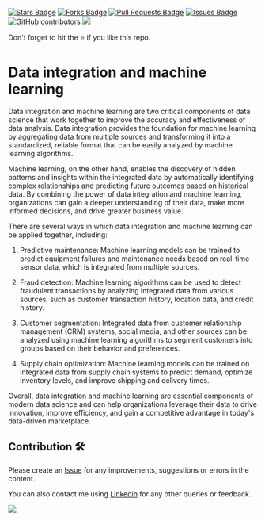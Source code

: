 <a href="https://github.com/drshahizan/special-topic-data-engineering/stargazers"><img src="https://img.shields.io/github/stars/drshahizan/special-topic-data-engineering" alt="Stars Badge"/></a>
<a href="https://github.com/drshahizan/special-topic-data-engineering/network/members"><img src="https://img.shields.io/github/forks/drshahizan/special-topic-data-engineering" alt="Forks Badge"/></a>
<a href="https://github.com/drshahizan/special-topic-data-engineering/pulls"><img src="https://img.shields.io/github/issues-pr/drshahizan/special-topic-data-engineering" alt="Pull Requests Badge"/></a>
<a href="https://github.com/drshahizan/special-topic-data-engineering/issues"><img src="https://img.shields.io/github/issues/drshahizan/special-topic-data-engineering" alt="Issues Badge"/></a>
<a href="https://github.com/drshahizan/special-topic-data-engineering/graphs/contributors"><img alt="GitHub contributors" src="https://img.shields.io/github/contributors/drshahizan/special-topic-data-engineering?color=2b9348"></a>
![](https://visitor-badge.glitch.me/badge?page_id=drshahizan/special-topic-data-engineering)

Don't forget to hit the :star: if you like this repo.

# Data integration and machine learning
Data integration and machine learning are two critical components of data science that work together to improve the accuracy and effectiveness of data analysis. Data integration provides the foundation for machine learning by aggregating data from multiple sources and transforming it into a standardized, reliable format that can be easily analyzed by machine learning algorithms.

Machine learning, on the other hand, enables the discovery of hidden patterns and insights within the integrated data by automatically identifying complex relationships and predicting future outcomes based on historical data. By combining the power of data integration and machine learning, organizations can gain a deeper understanding of their data, make more informed decisions, and drive greater business value.

There are several ways in which data integration and machine learning can be applied together, including:

1. Predictive maintenance: Machine learning models can be trained to predict equipment failures and maintenance needs based on real-time sensor data, which is integrated from multiple sources.

2. Fraud detection: Machine learning algorithms can be used to detect fraudulent transactions by analyzing integrated data from various sources, such as customer transaction history, location data, and credit history.

3. Customer segmentation: Integrated data from customer relationship management (CRM) systems, social media, and other sources can be analyzed using machine learning algorithms to segment customers into groups based on their behavior and preferences.

4. Supply chain optimization: Machine learning models can be trained on integrated data from supply chain systems to predict demand, optimize inventory levels, and improve shipping and delivery times.

Overall, data integration and machine learning are essential components of modern data science and can help organizations leverage their data to drive innovation, improve efficiency, and gain a competitive advantage in today's data-driven marketplace.

## Contribution 🛠️
Please create an [Issue](https://github.com/drshahizan/special-topic-data-engineering/issues) for any improvements, suggestions or errors in the content.

You can also contact me using [Linkedin](https://www.linkedin.com/in/drshahizan/) for any other queries or feedback.

![](https://visitor-badge.glitch.me/badge?page_id=drshahizan)





